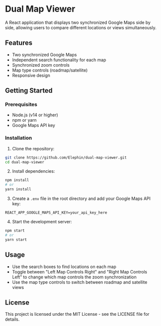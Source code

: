 # Dual Map Viewer

A React application that displays two synchronized Google Maps side by side, allowing users to compare different locations or views simultaneously.

## Features

- Two synchronized Google Maps
- Independent search functionality for each map
- Synchronized zoom controls
- Map type controls (roadmap/satellite)
- Responsive design

## Getting Started

### Prerequisites

- Node.js (v14 or higher)
- npm or yarn
- Google Maps API key

### Installation

1. Clone the repository:
```bash
git clone https://github.com/Elephin/dual-map-viewer.git
cd dual-map-viewer
```

2. Install dependencies:
```bash
npm install
# or
yarn install
```

3. Create a `.env` file in the root directory and add your Google Maps API key:
```
REACT_APP_GOOGLE_MAPS_API_KEY=your_api_key_here
```

4. Start the development server:
```bash
npm start
# or
yarn start
```

## Usage

- Use the search boxes to find locations on each map
- Toggle between "Left Map Controls Right" and "Right Map Controls Left" to change which map controls the zoom synchronization
- Use the map type controls to switch between roadmap and satellite views

## License

This project is licensed under the MIT License - see the LICENSE file for details. 